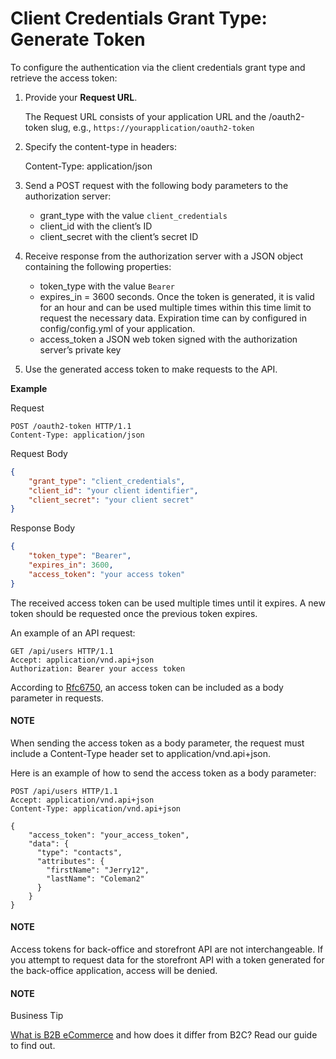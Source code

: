 <a id="web-services-api-authentication-oauth-client-credentials"></a>

# Client Credentials Grant Type: Generate Token

To configure the authentication via the client credentials grant type and retrieve the access token:

1. Provide your **Request URL**.

   The Request URL consists of your application URL and the /oauth2-token slug, e.g., `https://yourapplication/oauth2-token`
2. Specify the content-type in headers:

   Content-Type: application/json
3. Send a POST request with the following body parameters to the authorization server:
   * grant_type with the value `client_credentials`
   * client_id with the client’s ID
   * client_secret with the client’s secret ID
4. Receive response from the authorization server with a JSON object containing the following properties:
   * token_type with the value `Bearer`
   * expires_in = 3600 seconds. Once the token is generated, it is valid for an hour and can be used multiple times within this time limit to request the necessary data. Expiration time can by configured in config/config.yml of your application.
   * access_token a JSON web token signed with the authorization server’s private key
5. Use the generated access token to make requests to the API.

**Example**

Request

```http
POST /oauth2-token HTTP/1.1
Content-Type: application/json
```

Request Body

```json
{
    "grant_type": "client_credentials",
    "client_id": "your client identifier",
    "client_secret": "your client secret"
}
```

Response Body

```json
{
    "token_type": "Bearer",
    "expires_in": 3600,
    "access_token": "your access token"
}
```

The received access token can be used multiple times until it expires. A new token should be requested once
the previous token expires.

An example of an API request:

```http
GET /api/users HTTP/1.1
Accept: application/vnd.api+json
Authorization: Bearer your access token
```

According to <a href="https://www.rfc-editor.org/rfc/rfc6750" target="_blank">Rfc6750</a>, an access token can be included as a body parameter in requests.

#### NOTE
When sending the access token as a body parameter, the request must include a Content-Type header set to application/vnd.api+json.

Here is an example of how to send the access token as a body parameter:

```http
POST /api/users HTTP/1.1
Accept: application/vnd.api+json
Content-Type: application/vnd.api+json

{
    "access_token": "your_access_token",
    "data": {
      "type": "contacts",
      "attributes": {
        "firstName": "Jerry12",
        "lastName": "Coleman2"
      }
    }
}
```

#### NOTE
Access tokens for back-office and storefront API are not interchangeable. If you attempt to request data for the storefront API with a token generated for the back-office application, access will be denied.

#### NOTE
Business Tip

<a href="https://oroinc.com/b2b-ecommerce/what-is-b2b-ecommerce/" target="_blank">What is B2B eCommerce</a> and how does it differ from B2C? Read our guide to find out.
<!-- Frontend -->
